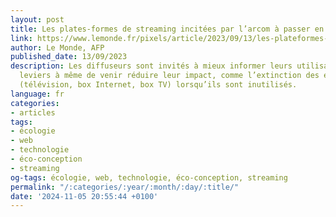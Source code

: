 ```yaml
---
layout: post
title: Les plates-formes de streaming incitées par l’arcom à passer en mode économie
link: https://www.lemonde.fr/pixels/article/2023/09/13/les-plateformes-de-streaming-incitees-par-l-arcom-a-passer-en-mode-economie_6189194_4408996.html
author: Le Monde, AFP
published_date: 13/09/2023
description: Les diffuseurs sont invités à mieux informer leurs utilisateurs sur les
  leviers à même de venir réduire leur impact, comme l’extinction des équipements
  (télévision, box Internet, box TV) lorsqu’ils sont inutilisés.
language: fr
categories:
- articles
tags:
- écologie
- web
- technologie
- éco-conception
- streaming
og-tags: écologie, web, technologie, éco-conception, streaming
permalink: "/:categories/:year/:month/:day/:title/"
date: '2024-11-05 20:55:44 +0100'
---
```

